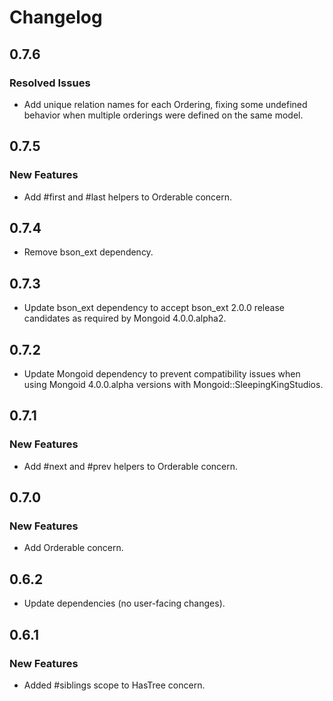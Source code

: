 # Changelog

## 0.7.6

### Resolved Issues

* Add unique relation names for each Ordering, fixing some undefined behavior 
  when multiple orderings were defined on the same model.

## 0.7.5

### New Features

* Add #first and #last helpers to Orderable concern.

## 0.7.4

* Remove bson_ext dependency.

## 0.7.3

* Update bson_ext dependency to accept bson_ext 2.0.0 release candidates as 
  required by Mongoid 4.0.0.alpha2.

## 0.7.2

* Update Mongoid dependency to prevent compatibility issues when using Mongoid
  4.0.0.alpha versions with Mongoid::SleepingKingStudios.

## 0.7.1

### New Features

* Add #next and #prev helpers to Orderable concern.

## 0.7.0

### New Features

* Add Orderable concern.

## 0.6.2

* Update dependencies (no user-facing changes).

## 0.6.1

### New Features

* Added #siblings scope to HasTree concern.
